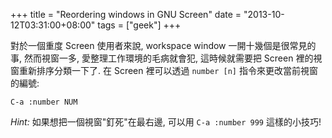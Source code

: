 +++
title = "Reordering windows in GNU Screen"
date = "2013-10-12T03:31:00+08:00"
tags = ["geek"]
+++

對於一個重度 Screen 使用者來說, workspace window 一開十幾個是很常見的事,
然而視窗一多, 愛整理工作環境的毛病就會犯, 這時候就需要把 Screen
裡的視窗重新排序分類一下了. 在 Screen 裡可以透過 `number [n]`
指令來更改當前視窗的編號:

```
C-a :number NUM
```

*Hint:* 如果想把一個視窗"釘死"在最右邊, 可以用 `C-a :number 999` 這樣的小技巧!
<!--more-->
